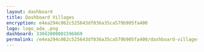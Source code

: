 ```yaml
---
layout: dashboard
title: Dashboard Villages
encryption: e4ea294c062c525643df036a35ca579b905fa400
logo: logo_ada_.png
dashboard: 33042000001596869
permalink: /e4ea294c062c525643df036a35ca579b905fa400/dashboard-villages/
---
```

